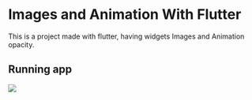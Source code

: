 # Images and Animation With Flutter

This is a project made with flutter, having widgets Images and Animation opacity.

## Running app

<img src="https://github.com/vgoes19/ImagesAndAnimations-Flutter/blob/main/images/gifs/apresentacao.gif"/>

